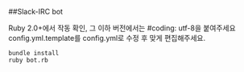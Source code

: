 ##Slack-IRC bot

Ruby 2.0+에서 작동 확인, 그 이하 버전에서는 #coding: utf-8을 붙여주세요  
config.yml.template를 config.yml로 수정 후 맞게 편집해주세요.  

```
bundle install
ruby bot.rb
```
